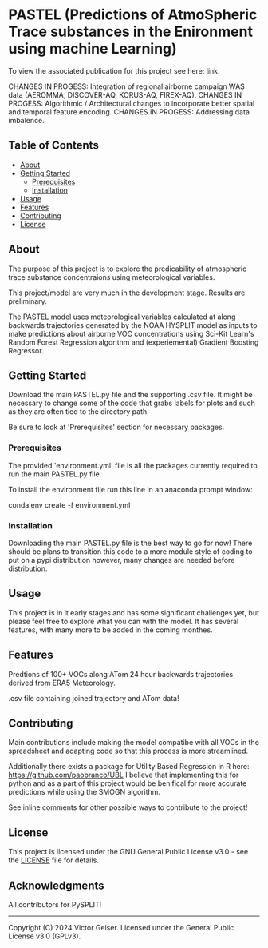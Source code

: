 # PASTEL (Predictions of AtmoSpheric Trace substances in the Enironment using machine Learning)

To view the associated publication for this project see here: link.

CHANGES IN PROGESS: Integration of regional airborne campaign WAS data (AEROMMA, DISCOVER-AQ, KORUS-AQ, FIREX-AQ).
CHANGES IN PROGESS: Algorithmic / Architectural changes to incorporate better spatial and temporal feature encoding.
CHANGES IN PROGESS: Addressing data imbalence.

## Table of Contents

- [About](#about)
- [Getting Started](#getting-started)
  - [Prerequisites](#prerequisites)
  - [Installation](#installation)
- [Usage](#usage)
- [Features](#features)
- [Contributing](#contributing)
- [License](#license)

## About

The purpose of this project is to explore the predicability of atmospheric trace substance concentraions using meteorological variables.

This project/model are very much in the development stage. Results are preliminary.

The PASTEL model uses meteorological variables calculated at along backwards trajectories generated by the NOAA HYSPLIT model as inputs to make predictions about airborne VOC concentrations
  using Sci-Kit Learn's Random Forest Regression algorithm and (experiemental) Gradient Boosting Regressor. 

## Getting Started

Download the main PASTEL.py file and the supporting .csv file. It might be necessary to change some of the code that grabs labels for plots and such as they are often tied to the directory path. 

Be sure to look at 'Prerequisites' section for necessary packages.

### Prerequisites

The provided 'environment.yml' file is all the packages currently required to run the main PASTEL.py file. 

To install the environment file run this line in an anaconda prompt window:

  conda env create -f environment.yml

### Installation

Downloading the main PASTEL.py file is the best way to go for now! There should be plans to transition this code to a more module style of coding to put on a pypi distribution however, many changes are needed before distribution.

## Usage

This project is in it early stages and has some significant challenges yet, but please feel free to explore what you can with the model. It has several features, with many more to be added in the coming monthes.

## Features

Predtions of 100+ VOCs along ATom 24 hour backwards trajectories derived from ERA5 Meteorology.

.csv file containing joined trajectory and ATom data!

## Contributing

Main contributions include making the model compatibe with all VOCs in the spreadsheet and adapting code so that this process is more streamlined. 

Additionally there exists a package for Utility Based Regression in R here: https://github.com/paobranco/UBL I believe that implementing this for python and as a part of this project would be benifical for more accurate predictions while using the SMOGN algorithm.

See inline comments for other possible ways to contribute to the project!

## License

This project is licensed under the GNU General Public License v3.0 - see the [LICENSE](LICENSE) file for details.

## Acknowledgments

All contributors for PySPLIT!

---


Copyright (C) 2024  Victor Geiser. Licensed under the General Public License v3.0 (GPLv3).
